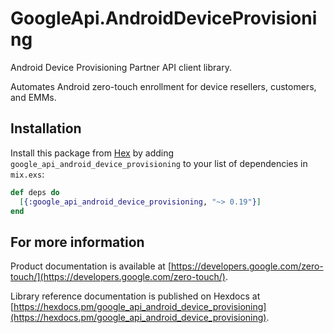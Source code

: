 # GoogleApi.AndroidDeviceProvisioning

Android Device Provisioning Partner API client library.

Automates Android zero-touch enrollment for device resellers, customers, and EMMs.

## Installation

Install this package from [Hex](https://hex.pm) by adding
`google_api_android_device_provisioning` to your list of dependencies in `mix.exs`:

```elixir
def deps do
  [{:google_api_android_device_provisioning, "~> 0.19"}]
end
```

## For more information

Product documentation is available at [https://developers.google.com/zero-touch/](https://developers.google.com/zero-touch/).

Library reference documentation is published on Hexdocs at
[https://hexdocs.pm/google_api_android_device_provisioning](https://hexdocs.pm/google_api_android_device_provisioning).
